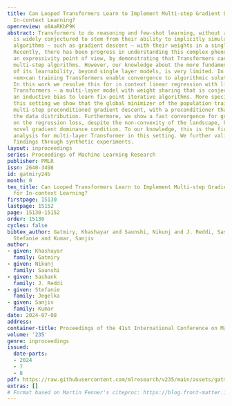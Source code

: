 ```yaml
---
title: Can Looped Transformers Learn to Implement Multi-step Gradient Descent for
  In-context Learning?
openreview: o8AaRKbP9K
abstract: Transformers to do reasoning and few-shot learning, without any fine-tuning,
  is widely conjectured to stem from their ability to implicitly simulate a multi-step
  algorithms – such as gradient descent – with their weights in a single forward pass.
  Recently, there has been progress in understanding this complex phenomenon from
  an expressivity point of view, by demonstrating that Transformers can express such
  multi-step algorithms. However, our knowledge about the more fundamental aspect
  of its learnability, beyond single layer models, is very limited. In particular,
  <em>can training Transformers enable convergence to algorithmic solutions</em>?
  In this work we resolve this for in context linear regression with linear looped
  Transformers – a multi-layer model with weight sharing that is conjectured to have
  an inductive bias to learn fix-point iterative algorithms. More specifically, for
  this setting we show that the global minimizer of the population training loss implements
  multi-step preconditioned gradient descent, with a preconditioner that adapts to
  the data distribution. Furthermore, we show a fast convergence for gradient flow
  on the regression loss, despite the non-convexity of the landscape, by proving a
  novel gradient dominance condition. To our knowledge, this is the first theoretical
  analysis for multi-layer Transformer in this setting. We further validate our theoretical
  findings through synthetic experiments.
layout: inproceedings
series: Proceedings of Machine Learning Research
publisher: PMLR
issn: 2640-3498
id: gatmiry24b
month: 0
tex_title: Can Looped Transformers Learn to Implement Multi-step Gradient Descent
  for In-context Learning?
firstpage: 15130
lastpage: 15152
page: 15130-15152
order: 15130
cycles: false
bibtex_author: Gatmiry, Khashayar and Saunshi, Nikunj and J. Reddi, Sashank and Jegelka,
  Stefanie and Kumar, Sanjiv
author:
- given: Khashayar
  family: Gatmiry
- given: Nikunj
  family: Saunshi
- given: Sashank
  family: J. Reddi
- given: Stefanie
  family: Jegelka
- given: Sanjiv
  family: Kumar
date: 2024-07-08
address:
container-title: Proceedings of the 41st International Conference on Machine Learning
volume: '235'
genre: inproceedings
issued:
  date-parts:
  - 2024
  - 7
  - 8
pdf: https://raw.githubusercontent.com/mlresearch/v235/main/assets/gatmiry24b/gatmiry24b.pdf
extras: []
# Format based on Martin Fenner's citeproc: https://blog.front-matter.io/posts/citeproc-yaml-for-bibliographies/
---
```

